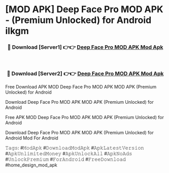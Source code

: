 # [MOD APK] Deep Face Pro MOD APK - (Premium Unlocked) for Android ilkgm



<div align="center">
<h3>🔴 Download [Server1] 👉👉 <a href="https://momento.my/?title=Deep_Face_Pro_MOD_APK">Deep Face Pro MOD APK Mod Apk</a></h3><br>

<h3>🔴 Download [Server2] 👉👉 <a href="https://momento.my/?title=Deep_Face_Pro_MOD_APK">Deep Face Pro MOD APK Mod Apk</a></h3>
</div>



Free Download APK MOD Deep Face Pro MOD APK MOD APK (Premium Unlocked) for Android

Download Deep Face Pro MOD APK MOD APK (Premium Unlocked) for Android

Free APK MOD Deep Face Pro MOD APK MOD APK (Premium Unlocked) for Android

Download Deep Face Pro MOD APK MOD APK (Premium Unlocked) for Android Mod For Android

𝚃𝚊𝚐𝚜: #𝙼𝚘𝚍𝙰𝚙𝚔 #𝙳𝚘𝚠𝚗𝚕𝚘𝚊𝚍𝙼𝚘𝚍𝙰𝚙𝚔 #𝙰𝚙𝚔𝙻𝚊𝚝𝚎𝚜𝚝𝚅𝚎𝚛𝚜𝚒𝚘𝚗 #𝙰𝚙𝚔𝚄𝚗𝚕𝚒𝚖𝚒𝚝𝚎𝚍𝙼𝚘𝚗𝚎𝚢 #𝙰𝚙𝚔𝚄𝚗𝚕𝚘𝚌𝚔𝙰𝚕𝚕 #𝙰𝚙𝚔𝙽𝚘𝙰𝚍𝚜 #𝚄𝚗𝚕𝚘𝚌𝚔𝙿𝚛𝚎𝚖𝚒𝚞𝚖 #𝙵𝚘𝚛𝙰𝚗𝚍𝚛𝚘𝚒𝚍 #𝙵𝚛𝚎𝚎𝙳𝚘𝚠𝚗𝚕𝚘𝚊𝚍 #home_design_mod_apk
